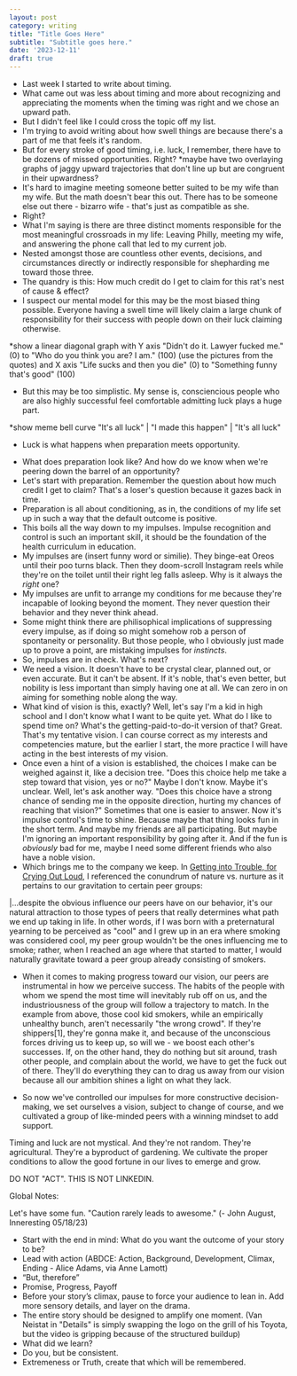 ```yaml
---
layout: post
category: writing
title: "Title Goes Here"
subtitle: "Subtitle goes here."
date: '2023-12-11'
draft: true
---
```



- Last week I started to write about timing. 
- What came out was less about timing and more about recognizing and appreciating the moments when the timing was right and we chose an upward path.
- But I didn't feel like I could cross the topic off my list.
- I'm trying to avoid writing about how swell things are because there's a part of me that feels it's random.
- But for every stroke of good timing, i.e. luck, I remember, there have to be dozens of missed opportunities. Right?
*maybe have two overlaying graphs of jaggy upward trajectories that don't line up but are congruent in their upwardness?
- It's hard to imagine meeting someone better suited to be my wife than my wife. But the math doesn't bear this out. There has to be someone else out there - bizarro wife - that's just as compatible as she.
- Right?
- What I'm saying is there are three distinct moments responsible for the most meaningful crossroads in my life: Leaving Philly, meeting my wife, and answering the phone call that led to my current job.
- Nested amongst those are countless other events, decisions, and circumstances directly or indirectly responsible for shepharding me toward those three.
- The quandry is this: How much credit do I get to claim for this rat's nest of cause & effect?
- I suspect our mental model for this may be the most biased thing possible. Everyone having a swell time will likely claim a large chunk of responsibility for their success with people down on their luck claiming otherwise. 

*show a linear diagonal graph with Y axis "Didn't do it. Lawyer fucked me." (0) to "Who do you think you are? I am." (100) (use the pictures from the quotes) and X axis "Life sucks and then you die" (0) to "Something funny that's good" (100)

- But this may be too simplistic. My sense is, consciencious people who are also highly successful feel comfortable admitting luck plays a huge part.

*show meme bell curve "It's all luck" | "I made this happen" | "It's all luck"

- Luck is what happens when preparation meets opportunity.

<!-- notes for next time: what do timing and luck have to do with each other? Don't make this all about luck, this is a timing essay. -->

- What does preparation look like? And how do we know when we're peering down the barrel of an opportunity?
- Let's start with preparation. Remember the question about how much credit I get to claim? That's a loser's question because it gazes back in time.
- Preparation is all about conditioning, as in, the conditions of my life set up in such a way that the default outcome is positive.
- This boils all the way down to my impulses. Impulse recognition and control is such an important skill, it should be the foundation of the health curriculum in education.
- My impulses are (insert funny word or similie). They binge-eat Oreos until their poo turns black. Then they doom-scroll Instagram reels while they're on the toilet until their right leg falls asleep. Why is it always the _right_ one?
- My impulses are unfit to arrange my conditions for me because they're incapable of looking beyond the moment. They never question their behavior and they never think ahead.
- Some might think there are philisophical implications of suppressing every impulse, as if doing so might somehow rob a person of spontaneity or personality. But those people, who I obviously just made up to prove a point, are mistaking impulses for _instincts_.
- So, impulses are in check. What's next? 
- We need a vision. It doesn't have to be crystal clear, planned out, or even accurate. But it can't be absent. If it's noble, that's even better, but nobility is less important than simply having one at all. We can zero in on aiming for something noble along the way.
- What kind of vision is this, exactly? Well, let's say I'm a kid in high school and I don't know what I want to be quite yet. What do I like to spend time on? What's the getting-paid-to-do-it version of that? Great. That's my tentative vision. I can course correct as my interests and competencies mature, but the earlier I start, the more practice I will have acting in the best interests of my vision.
- Once even a hint of a vision is established, the choices I make can be weighed against it, like a decision tree. "Does this choice help me take a step toward that vision, yes or no?" Maybe I don't know. Maybe it's unclear. Well, let's ask another way. "Does this choice have a strong chance of sending me in the opposite direction, hurting my chances of reaching that vision?" Sometimes that one is easier to answer. Now it's impulse control's time to shine. Because maybe that thing looks fun in the short term. And maybe my friends are all participating. But maybe I'm ignoring an important responsibility by going after it. And if the fun is _obviously_ bad for me, maybe I need some different friends who also have a noble vision.
- Which brings me to the company we keep. In [Getting into Trouble, for Crying Out Loud](https://campbellseventeen.substack.com/p/getting-into-trouble-for-crying-out), I referenced the conundrum of nature vs. nurture as it pertains to our gravitation to certain peer groups:

|...despite the obvious influence our peers have on our behavior, it's our natural attraction to those types of peers that really determines what path we end up taking in life. In other words, if I was born with a preternatural yearning to be perceived as "cool" and I grew up in an era where smoking was considered cool, my peer group wouldn't be the ones influencing me to smoke; rather, when I reached an age where that started to matter, I would naturally gravitate toward a peer group already consisting of smokers.

- When it comes to making progress toward our vision, our peers are instrumental in how we perceive success. The habits of the people with whom we spend the most time will inevitably rub off on us, and the industriousness of the group will follow a trajectory to match. In the example from above, those cool kid smokers, while an empirically unhealthy bunch, aren't necessarily "the wrong crowd". If they're shippers[1], they're gonna make it, and because of the unconscious forces driving us to keep up, so will we - we boost each other's successes. If, on the other hand, they do nothing but sit around, trash other people, and complain about the world, we have to get the fuck out of there. They'll do everything they can to drag us away from our vision because all our ambition shines a light on what they lack.

- So now we've controlled our impulses for more constructive decision-making, we set ourselves a vision, subject to change of course, and we cultivated a group of like-minded peers with a winning mindset to add support. 



Timing and luck are not mystical. And they're not random. They're agricultural. They're a byproduct of gardening. We cultivate the proper conditions to allow the good fortune in our lives to emerge and grow.



DO NOT "ACT". THIS IS NOT LINKEDIN.

Global Notes:

Let's have some fun. "Caution rarely leads to awesome." (- John August, Inneresting 05/18/23)

- Start with the end in mind: What do you want the outcome of your story to be?
- Lead with action (ABDCE: Action, Background, Development, Climax, Ending - Alice Adams, via Anne Lamott)
- “But, therefore”
- Promise, Progress, Payoff
- Before your story’s climax, pause to force your audience to lean in. Add more sensory details, and layer on the drama.
- The entire story should be designed to amplify one moment. (Van Neistat in "Details" is simply swapping the logo on the grill of his Toyota, but the video is gripping because of the structured buildup)
- What did we learn?
- Do you, but be consistent.
- Extremeness or Truth, create that which will be remembered.
